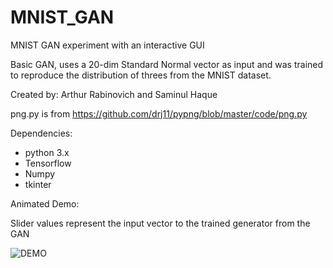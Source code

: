 # MNIST_GAN
MNIST GAN experiment with an interactive GUI

Basic GAN, uses a 20-dim Standard Normal vector as input and was trained to reproduce the distribution of threes from the MNIST dataset.

Created by: Arthur Rabinovich and Saminul Haque

png.py is from https://github.com/drj11/pypng/blob/master/code/png.py

Dependencies: 
* python 3.x
* Tensorflow
* Numpy
* tkinter



Animated Demo:

Slider values represent the input vector to the trained generator from the GAN

![DEMO](https://media.giphy.com/media/ZxyvljGYt8ZpByXFZg/giphy.gif)
